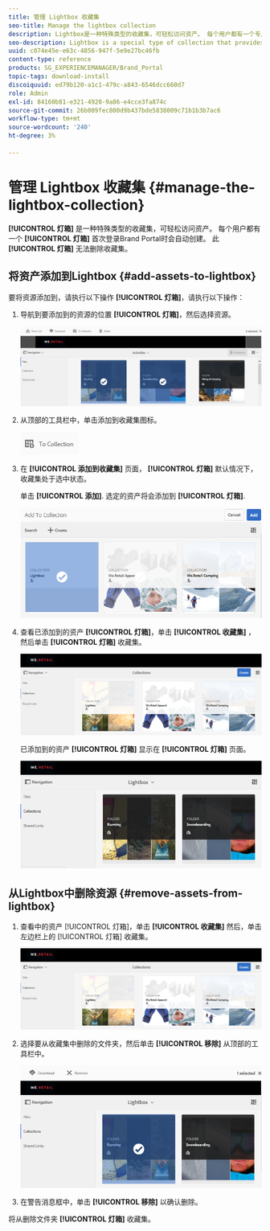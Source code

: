 ```yaml
---
title: 管理 Lightbox 收藏集
seo-title: Manage the lightbox collection
description: Lightbox是一种特殊类型的收藏集，可轻松访问资产。 每个用户都有一个专用的灯箱，首次登录Brand Portal时会自动创建该灯箱。 无法删除Lightbox集合。
seo-description: Lightbox is a special type of collection that provides easy access to assets. Each user has an exclusive lightbox that is automatically created when they log in to Brand Portal for the first time. The Lightbox collection cannot be deleted.
uuid: c074e45e-e63c-4856-947f-5e9e27bc46fb
content-type: reference
products: SG_EXPERIENCEMANAGER/Brand_Portal
topic-tags: download-install
discoiquuid: ed79b120-a1c1-479c-a843-6546dcc660d7
role: Admin
exl-id: 84160b81-e321-4920-9a86-e4cce3fa874c
source-git-commit: 26b009fec800d9b437bde5838009c71b1b3b7ac6
workflow-type: tm+mt
source-wordcount: '240'
ht-degree: 3%

---
```


# 管理 Lightbox 收藏集 {#manage-the-lightbox-collection}

**[!UICONTROL 灯箱]** 是一种特殊类型的收藏集，可轻松访问资产。 每个用户都有一个 **[!UICONTROL 灯箱]** 首次登录Brand Portal时会自动创建。 此 **[!UICONTROL 灯箱]** 无法删除收藏集。

## 将资产添加到Lightbox {#add-assets-to-lightbox}

要将资源添加到，请执行以下操作 **[!UICONTROL 灯箱]**，请执行以下操作：

1. 导航到要添加到的资源的位置 **[!UICONTROL 灯箱]**，然后选择资源。

   ![](assets/link_sharing_assetselection.png)

1. 从顶部的工具栏中，单击添加到收藏集图标。

   ![](assets/add_to_collection.png)

1. 在 **[!UICONTROL 添加到收藏集]** 页面， **[!UICONTROL 灯箱]** 默认情况下，收藏集处于选中状态。

   单击 **[!UICONTROL 添加]**. 选定的资产将会添加到 **[!UICONTROL 灯箱]**.

   ![](assets/add_to_collectionlightbox.png)

1. 查看已添加到的资产 **[!UICONTROL 灯箱]**，单击 **[!UICONTROL 收藏集]** ，然后单击 **[!UICONTROL 灯箱]** 收藏集。

   ![](assets/collections_lightbox.png)

   已添加到的资产 **[!UICONTROL 灯箱]** 显示在 **[!UICONTROL 灯箱]** 页面。

   ![](assets/added_to_collectionlightbox.png)

## 从Lightbox中删除资源 {#remove-assets-from-lightbox}

1. 查看中的资产 [!UICONTROL 灯箱]，单击 **[!UICONTROL 收藏集]** 然后，单击左边栏上的 [!UICONTROL 灯箱] 收藏集。

   ![](assets/collections_lightbox-1.png)

1. 选择要从收藏集中删除的文件夹，然后单击 **[!UICONTROL 移除]** 从顶部的工具栏中。

   ![](assets/collections_lightboxdelete.png)

1. 在警告消息框中，单击 **[!UICONTROL 移除]** 以确认删除。

将从删除文件夹 **[!UICONTROL 灯箱]** 收藏集。
